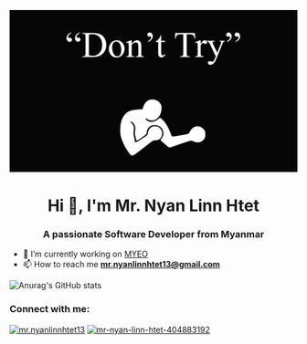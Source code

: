 ![Ultron-codeX](https://github.com/mrnyanlinnhtet/MrNyanLinnHtet/blob/main/buko.png)
<h1 align="center">Hi 👋, I'm Mr. Nyan Linn Htet</h1>
<h3 align="center">A passionate Software Developer from Myanmar</h3>

- 🔭 I’m currently working on [MYEO](https://mymyeo.com/?fbclid=IwAR16tZWlw2dBAUT0A8TgZa-UfY1_9ceJ0NCtJViWtDvMLKOX_sLwJLFBg98)
- 📫 How to reach me **mr.nyanlinnhtet13@gmail.com**

![Anurag's GitHub stats](https://github-readme-stats.vercel.app/api?username=MrNyanLinnHtet&show_icons=true&theme=radical)

<h3 align="left">Connect with me:</h3>
<p align="left">
<a href="https://fb.com/mr.nyanlinnhtet13" target="blank"><img align="center" src="https://raw.githubusercontent.com/rahuldkjain/github-profile-readme-generator/master/src/images/icons/Social/facebook.svg" alt="mr.nyanlinnhtet13" height="30" width="40" /></a>
<a href="https://linkedin.com/in/mr-nyan-linn-htet-404883192" target="blank"><img align="center" src="https://raw.githubusercontent.com/rahuldkjain/github-profile-readme-generator/master/src/images/icons/Social/linked-in-alt.svg" alt="mr-nyan-linn-htet-404883192" height="30" width="40" /></a>
</p>
